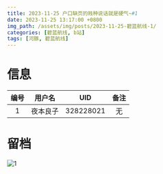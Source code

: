 ```yaml
---
title: 2023-11-25 户口缺页的贱种说话就是硬气~#1
date: 2023-11-25 13:17:00 +0800
img_path: /assets/img/posts/2023-11-25-碧蓝航线-1/
categories: [碧蓝航线, b站]
tags: [河豚, 碧蓝航线]
---
```


# 信息

| 编号 |  用户名  |    UID    | 备注 |
| :--: | :------: | :-------: | :--: |
|  1   | 夜本良子 | 328228021 |  无  |

# 留档

![1](1.jpg)